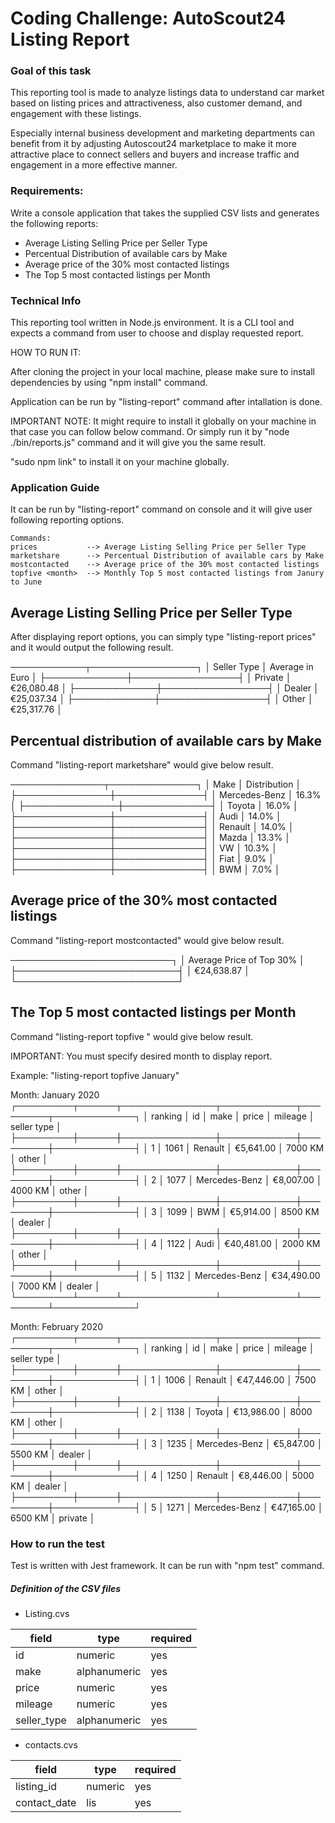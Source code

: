 # Coding Challenge: AutoScout24 Listing Report

### Goal of this task

This reporting tool is made to analyze listings data to understand car market based on listing prices and attractiveness, also customer demand, and engagement with these listings.

Especially internal business development and marketing departments can benefit from it by adjusting Autoscout24 marketplace to make it more attractive place to connect sellers and buyers and increase traffic and engagement in a more effective manner.

### Requirements:

Write a console application that takes the supplied CSV lists and generates the following reports:

- Average Listing Selling Price per Seller Type
- Percentual Distribution of available cars by Make
- Average price of the 30% most contacted listings
- The Top 5 most contacted listings per Month

### Technical Info

This reporting tool written in Node.js environment.
It is a CLI tool and expects a command from user to choose and display requested report.

HOW TO RUN IT:

After cloning the project in your local machine, please make sure to install dependencies by using "npm install" command.

Application can be run by "listing-report" command after intallation is done.

IMPORTANT NOTE: It might require to install it globally on your machine in that case you can follow below command.
Or simply run it by "node ./bin/reports.js" command and it will give you the same result.

"sudo npm link" to install it on your machine globally.

### Application Guide

It can be run by "listing-report" command on console and it will give user following reporting options.

    Commands:
    prices           --> Average Listing Selling Price per Seller Type
    marketshare      --> Percentual Distribution of available cars by Make
    mostcontacted    --> Average price of the 30% most contacted listings
    topfive <month>  --> Monthly Top 5 most contacted listings from Janury to June

## Average Listing Selling Price per Seller Type

After displaying report options, you can simply type "listing-report prices" and it would output the following result.

────────────┬─────────────────┐
│ Seller Type │ Average in Euro │
├─────────────┼─────────────────┤
│ Private │ €26,080.48 │
├─────────────┼─────────────────┤
│ Dealer │ €25,037.34 │
├─────────────┼─────────────────┤
│ Other │ €25,317.76 │

## Percentual distribution of available cars by Make

Command "listing-report marketshare" would give below result.

───────────────┬──────────────┐
│ Make │ Distribution │
├───────────────┼──────────────┤
│ Mercedes-Benz │ 16.3% │
├───────────────┼──────────────┤
│ Toyota │ 16.0% │
├───────────────┼──────────────┤
│ Audi │ 14.0% │
├───────────────┼──────────────┤
│ Renault │ 14.0% │
├───────────────┼──────────────┤
│ Mazda │ 13.3% │
├───────────────┼──────────────┤
│ VW │ 10.3% │
├───────────────┼──────────────┤
│ Fiat │ 9.0% │
├───────────────┼──────────────┤
│ BWM │ 7.0% │

## Average price of the 30% most contacted listings

Command "listing-report mostcontacted" would give below result.

──────────────────────────┐
│ Average Price of Top 30% │
├──────────────────────────┤
│ €24,638.87 │
└──────────────────────────┘

## The Top 5 most contacted listings per Month

Command "listing-report topfive <month>" would give below result.

IMPORTANT: You must specify desired month to display report.

Example: "listing-report topfive January"

Month: January 2020
┌─────────┬──────┬───────────────┬────────────┬─────────┬─────────────┐
│ ranking │ id │ make │ price │ mileage │ seller type │
├─────────┼──────┼───────────────┼────────────┼─────────┼─────────────┤
│ 1 │ 1061 │ Renault │ €5,641.00 │ 7000 KM │ other │
├─────────┼──────┼───────────────┼────────────┼─────────┼─────────────┤
│ 2 │ 1077 │ Mercedes-Benz │ €8,007.00 │ 4000 KM │ other │
├─────────┼──────┼───────────────┼────────────┼─────────┼─────────────┤
│ 3 │ 1099 │ BWM │ €5,914.00 │ 8500 KM │ dealer │
├─────────┼──────┼───────────────┼────────────┼─────────┼─────────────┤
│ 4 │ 1122 │ Audi │ €40,481.00 │ 2000 KM │ other │
├─────────┼──────┼───────────────┼────────────┼─────────┼─────────────┤
│ 5 │ 1132 │ Mercedes-Benz │ €34,490.00 │ 7000 KM │ dealer │
└─────────┴──────┴───────────────┴────────────┴─────────┴─────────────┘

Month: February 2020
┌─────────┬──────┬───────────────┬────────────┬─────────┬─────────────┐
│ ranking │ id │ make │ price │ mileage │ seller type │
├─────────┼──────┼───────────────┼────────────┼─────────┼─────────────┤
│ 1 │ 1006 │ Renault │ €47,446.00 │ 7500 KM │ other │
├─────────┼──────┼───────────────┼────────────┼─────────┼─────────────┤
│ 2 │ 1138 │ Toyota │ €13,986.00 │ 8000 KM │ other │
├─────────┼──────┼───────────────┼────────────┼─────────┼─────────────┤
│ 3 │ 1235 │ Mercedes-Benz │ €5,847.00 │ 5500 KM │ dealer │
├─────────┼──────┼───────────────┼────────────┼─────────┼─────────────┤
│ 4 │ 1250 │ Renault │ €8,446.00 │ 5000 KM │ dealer │
├─────────┼──────┼───────────────┼────────────┼─────────┼─────────────┤
│ 5 │ 1271 │ Mercedes-Benz │ €47,165.00 │ 6500 KM │ private │

### How to run the test

Test is written with Jest framework.
It can be run with "npm test" command.

##### Definition of the CSV files

- Listing.cvs

| field       | type         | required |
| ----------- | ------------ | -------- |
| id          | numeric      | yes      |
| make        | alphanumeric | yes      |
| price       | numeric      | yes      |
| mileage     | numeric      | yes      |
| seller_type | alphanumeric | yes      |

- contacts.cvs

| field        | type    | required |
| ------------ | ------- | -------- |
| listing_id   | numeric | yes      |
| contact_date | lis     | yes      |
